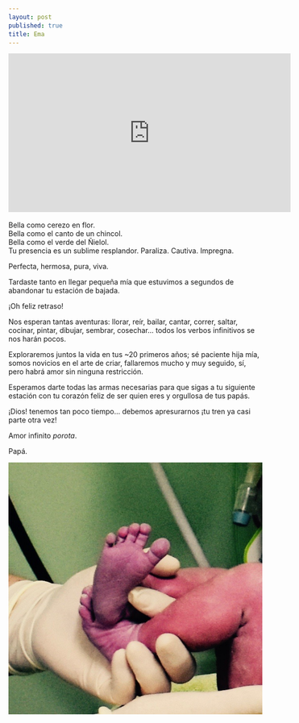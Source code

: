 ```yaml
---
layout: post
published: true
title: Ema
---
```


<iframe width="560" height="315" src="https://www.youtube.com/embed/NFBZXbb6kjI?rel=0" frameborder="0" allow="autoplay; encrypted-media" allowfullscreen></iframe>

Bella como cerezo en flor. <br />
Bella como el canto de un chincol.<br />
Bella como el verde del Ñielol.<br />
Tu presencia es un sublime resplandor. Paraliza. Cautiva. Impregna.

Perfecta, hermosa, pura, viva.

Tardaste tanto en llegar pequeña mía que estuvimos a segundos de abandonar tu
estación de bajada.

¡Oh feliz retraso!

Nos esperan tantas aventuras: llorar, reír, bailar, cantar, correr,
saltar, cocinar, pintar, dibujar, sembrar, cosechar... todos los verbos
infinitivos se nos harán pocos.

Exploraremos juntos la vida en tus ~20 primeros años; sé paciente
hija mía, somos novicios en el arte de criar, fallaremos mucho y muy seguido,
sí, pero habrá amor sin ninguna restricción. 

Esperamos darte todas las armas necesarias para que sigas a tu siguiente
estación con tu corazón feliz de ser quien eres y orgullosa de tus papás.

¡Dios! tenemos tan poco tiempo... debemos apresurarnos ¡tu tren ya casi parte
otra vez!
 
Amor infinito _porota_.

Papá.

![](/img/ema_000.jpg)
